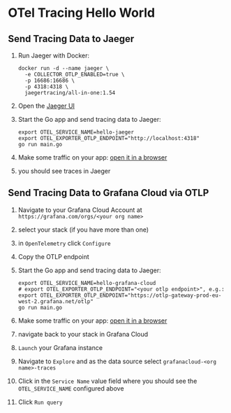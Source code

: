 # OTel Tracing Hello World

## Send Tracing Data to Jaeger

1. Run Jaeger with Docker:

    ```shell
    docker run -d --name jaeger \
      -e COLLECTOR_OTLP_ENABLED=true \
      -p 16686:16686 \
      -p 4318:4318 \
      jaegertracing/all-in-one:1.54
    ```

1. Open the [Jaeger UI](http://localhost:16686/)
1. Start the Go app and send tracing data to Jaeger:

    ```shell
    export OTEL_SERVICE_NAME=hello-jaeger
    export OTEL_EXPORTER_OTLP_ENDPOINT="http://localhost:4318"
    go run main.go
    ```

1. Make some traffic on your app: [open it in a browser](http://localhost:8080/)
1. you should see traces in Jaeger

## Send Tracing Data to Grafana Cloud via OTLP

1. Navigate to your Grafana Cloud Account at `https://grafana.com/orgs/<your org name>`
1. select your stack (if you have more than one)
1. in `OpenTelemetry` click `Configure`
1. Copy the OTLP endpoint
1. Start the Go app and send tracing data to Jaeger:

    ```shell
    export OTEL_SERVICE_NAME=hello-grafana-cloud
    # export OTEL_EXPORTER_OTLP_ENDPOINT="<your otlp endpoint>", e.g.:
    export OTEL_EXPORTER_OTLP_ENDPOINT="https://otlp-gateway-prod-eu-west-2.grafana.net/otlp"
    go run main.go
    ```

1. Make some traffic on your app: [open it in a browser](http://localhost:8080/)
1. navigate back to your stack in Grafana Cloud
1. `Launch` your Grafana instance
1. Navigate to `Explore` and as the data source select `grafanacloud-<org name>-traces`
1. Click in the `Service Name` value field where you should see the `OTEL_SERVICE_NAME` configured above
1. Click `Run query`
